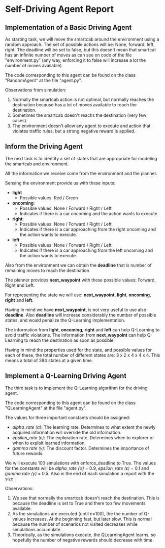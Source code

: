 <h1>Self-Driving Agent Report</h1>

<h2>Implementation of a Basic Driving Agent</h2>

As starting task, we will move the smartcab around the environment using 
a random approach. The set of possible actions will be: None, forward, 
left, right. The deadline will be set to false, but this doesn't mean
that smartcat has an infinite number of moves as can see on code of the file
"environment.py" (any way, enforcing it to false will increase a lot the
number of moves available).

The code corresponding to this agent can be found on the class 
"RandomAgent" at the file "agent.py".

<!--```-->
<!--action = random.choice([None, 'forward', 'left', 'right'])-->
<!--```-->

Observations from simulation:

1. Normally the smartcab action is not optimal, but normally reaches the
destination because has a lot of moves available to reach the destination.
2. Sometimes the smartcab doesn't reachs the destination (very few cases).
3. The environment  doesn't allow any agent to execute and action that
violates traffic rules, but a strong negative reward is applied.

<h2>Inform the Driving Agent</h2>

The next task  is to identify a set of states that are appropriate for modeling 
the smartcab and environment. 

All the information we receive come from the environment and the planner.

Sensing the environment provide us with these inputs:

- **light**
    - Possible values: Red / Green
- **oncoming**:
    - Possible values: None / Forward / Right / Left
    - Indicates if there is a car oncoming and the action wants to execute.
- **right**:
    - Possible values: None / Forward / Right / Left
    - Indicates if there is a car approaching from the right oncoming and 
    the action wants to execute.
- **left**:
    - Possible values: None / Forward / Right / Left
    - Indicates if there is a car approaching from the left oncoming and 
    the action wants to execute.

Also from the environment we can obtain the **deadline** that is number of remaining
moves to reach the destination.

The planner provides **next_waypoint** with these possible values: Forward, Right
and Left.

For representing the state we will use: **next_waypoint**, **light**, **oncoming**, 
**right** and **left**.

Having in mind we have **next_waypoint**, is not very useful to use also **deadline**. Also
**deadline** will increase considerably the number of possible states, and would
penalize the Q-Learning implementation.

The information from **light**, **oncoming**, **right** and **left** can help Q-Learning
to avoid traffic violations. The information from **next_waypoint** can help Q-Learning
to reach the destination as soon as possible.
 
Having in mind the properties used for the state, and possible values for each of
these, the total number of different states are: 3 x 2 x 4 x 4 x 4. This means a
total of 384 states at a given time.

<h2>Implement a Q-Learning Driving Agent</h2>

The third task is to implement the Q-Learning algorithm for the driving agent.

The code corresponding to this agent can be found on the class 
"QLearningAgent" at the file "agent.py".

The values for three important constants should be assigned:
- *alpha_rate (α)*: The learning rate. Determines to what extent the newly acquired 
information will override the old information.
- *epsilon_rate (ε)*: The exploration rate. Determines when to explorer or
when to exploit learned information.
- *gamma rate (γ)*: The discount factor. Determines the importance of future 
rewards.

We will execute 100 simulations with enforce_deadline to True. The values for
the constants will be *alpha_rate (α)* = 0.9, *epsilon_rate (ε)* = 0.1 and
*gamma rate (γ)* = 0.5. Also in the end of each simulation a report
with the size 



 Observations:

1. We see that normally the smartcab doesn't reach the destination. This is
because the deadline is set to True and there too few movements available.
2. As the simulations are executed (until n=100), the the number of Q-values increases. At
the beginning fast, but later slow. This is normal because the number of scenarios
 not visited decreases while simulations accumulate.
3. Theorically, as the simulations execute, the QLearningAgent learns, so hopefully
the number of negative rewards should decrease with time.

<!--Observations from simulation:-->

<!--1. The smartcab always reaches the destination. The reasons are that now the-->
<!--smartcab tries to move to next waypoint suggested by planner, and also that-->
<!--has a lot of moves available.-->
<!--2. The smartcab never receives a negative reward because now information about-->
<!--light and other cars is taken into account before executing any action.-->


